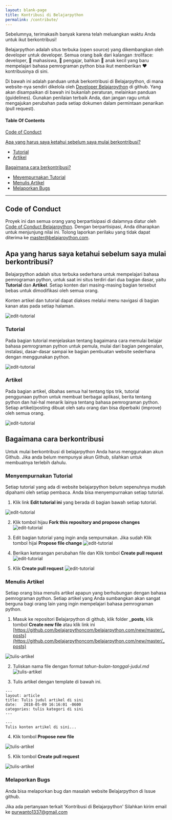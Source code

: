 ```yaml
---
layout: blank-page
title: Kontribusi di Belajarpython
permalink: /contribute/
---
```


Sebelumnya, terimakasih banyak karena telah meluangkan waktu Anda untuk ikut berkontribusi!

Belajarpython adalah situs terbuka (open source) yang dikembangkan oleh developer untuk developer. Semua orang baik dari kalangan :trollface: developer, :man: mahasiswa, :older_woman: pengajar, bahkan :baby: anak kecil yang baru mempelajari bahasa pemrograman python bisa ikut memberikan :heart: kontribusinya di sini.

Di bawah ini adalah panduan untuk berkontribusi di Belajarpython, di mana website-nya sendiri dikelola oleh [Developer Belajarpython](https://github.com/belajarpythoncom) di github. Yang akan disampaikan di bawah ini bukanlah peraturan, melainkan panduan (guidelines). Gunakan penilaian terbaik Anda, dan jangan ragu untuk mengajukan perubahan pada setiap dokumen dalam permintaan penarikan (pull request).

#### Table Of Contents

[Code of Conduct](#code-of-conduct)

[Apa yang harus saya ketahui sebelum saya mulai berkontribusi?](#apa-yang-harus-saya-ketahui-sebelum-saya-mulai-berkontribusi)
  * [Tutorial](#tutorial)
  * [Artikel](#artikel)

[Bagaimana cara berkontribusi?](#bagaimana-cara-berkontribusi)
  * [Meyempurnakan Tutorial](#meyempurnakan-tutorial)
  * [Menulis Artikel](#menulis-artikel)
  * [Melaporkan Bugs](#melaporkan-bugs)

---

## Code of Conduct

Proyek ini dan semua orang yang berpartisipasi di dalamnya diatur oleh [Code of Conduct Belajarpython](CODE_OF_CONDUCT.md). Dengan berpartisipasi, Anda diharapkan untuk menjunjung nilai ini. Tolong laporkan perilaku yang tidak dapat diterima ke [master@belajarpython.com](master@belajarpython.com).

## Apa yang harus saya ketahui sebelum saya mulai berkontribusi?

Belajarpython adalah situs terbuka sederhana untuk mempelajari bahasa pemrograman python, untuk saat ini situs terdiri dari dua bagian dasar, yaitu **Tutorial** dan **Artikel**. Setiap konten dari masing-masing bagian tersebut bebas untuk dimodifikasi oleh semua orang.

Konten artikel dan tutorial dapat diakses melalui menu navigasi di bagian kanan atas pada setiap halaman.

![edit-tutorial](/img/kontribusi-pengenalan-1.jpg)

### Tutorial
Pada bagian tutorial menjelaskan tentang bagaimana cara memulai belajar bahasa pemrograman python untuk pemula, mulai dari bagian pengenalan, instalasi, dasar-dasar sampai ke bagian pembuatan website sederhana dengan menggunakan python.

![edit-tutorial](/img/kontribusi-pengenalan-2.jpg)

### Artikel
Pada bagian artikel, dibahas semua hal tentang tips trik, tutorial penggunaan python untuk membuat berbagai aplikasi, berita tentang python dan hal-hal menarik lainya tentang bahasa pemrograman python. Setiap artikel/posting dibuat oleh satu orang dan bisa diperbaiki (improve) oleh semua orang.

![edit-tutorial](/img/kontribusi-pengenalan-3.jpg)

## Bagaimana cara berkontribusi

Untuk mulai berkontribusi di belajarpython Anda harus menggunakan akun Github. Jika anda belum mempunyai akun Github, silahkan untuk membuatnya terlebih dahulu.

### Menyempurnakan Tutorial
Setiap tutorial yang ada di website belajarpython belum sepenuhnya mudah dipahami oleh setiap pembaca. Anda bisa menyempurnakan setiap tutorial.
1. Klik link **Edit tutorial ini** yang berada di bagian bawah setiap tutorial.

![edit-tutorial](/img/edit-tutorial-step-1.jpg)

2. Klik tombol hijau **Fork this repository and propose changes**
![edit-tutorial](/img/edit-tutorial-step-2.jpg)

3. Edit bagian tutorial yang ingin anda sempurnakan. Jika sudah Klik tombol hijai **Propose file change**
![edit-tutorial](/img/edit-tutorial-step-3.jpg)

4. Berikan keterangan perubahan file dan Klik tombol **Create pull request**
![edit-tutorial](/img/edit-tutorial-step-4.jpg)

5. Klik **Create pull request**
![edit-tutorial](/img/edit-tutorial-step-5.jpg)

### Menulis Artikel
Setiap orang bisa menulis artikel apapun yang berhubungan dengan bahasa pemrograman python. Setiap artikel yang Anda sumbangkan akan sangat berguna bagi orang lain yang ingin mempelajari bahasa pemrograman python.
1. Masuk ke repositori Belajarpython di github, klik folder **_posts**,  klik tombol **Create new file** atau klik link ini [https://github.com/belajarpythoncom/belajarpython.com/new/master/_posts](https://github.com/belajarpythoncom/belajarpython.com/new/master/_posts)

![tulis-artikel](/img/tulis-artikel-step-1.jpg)

2. Tuliskan nama file dengan format *tahun-bulan-tanggal-judul.md*
![tulis-artikel](/img/tulis-artikel-step-2.jpg)

3. Tulis artikel dengan template di bawah ini.
```
---
layout: article
title: Tulis judul artikel di sini
date:   2018-05-09 16:16:01 -0600
categories: tulis kategori di sini
---

---
Tulis konten artikel di sini...

```
4. Klik tombol **Propose new file**

![tulis-artikel](/img/tulis-artikel-step-3.jpg)

5. Klik tombol **Create pull request**

![tulis-artikel](/img/tulis-artikel-step-4.jpg)

### Melaporkan Bugs
Anda bisa melaporkan bug dan masalah website Belajarpython di Issue github.

Jika ada pertanyaan terkait 'Kontribusi di Belajarpython' Silahkan kirim email ke [purwanto1337@gmail.com](purwanto1337@gmail.com)